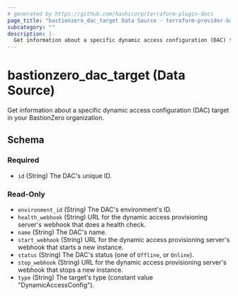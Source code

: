 ```yaml
---
# generated by https://github.com/hashicorp/terraform-plugin-docs
page_title: "bastionzero_dac_target Data Source - terraform-provider-bastionzero"
subcategory: ""
description: |-
  Get information about a specific dynamic access configuration (DAC) target in your BastionZero organization.
---
```


# bastionzero_dac_target (Data Source)

Get information about a specific dynamic access configuration (DAC) target in your BastionZero organization.



<!-- schema generated by tfplugindocs -->
## Schema

### Required

- `id` (String) The DAC's unique ID.

### Read-Only

- `environment_id` (String) The DAC's environment's ID.
- `health_webhook` (String) URL for the dynamic access provisioning server's webhook that does a health check.
- `name` (String) The DAC's name.
- `start_webhook` (String) URL for the dynamic access provisioning server's webhook that starts a new instance.
- `status` (String) The DAC's status (one of `Offline`, or `Online`).
- `stop_webhook` (String) URL for the dynamic access provisioning server's webhook that stops a new instance.
- `type` (String) The target's type (constant value "DynamicAccessConfig").


